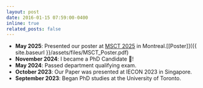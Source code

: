 ```yaml
---
layout: post
date: 2016-01-15 07:59:00-0400
inline: true
related_posts: false
---
```


- **May 2025**: Presented our poster at [MSCT 2025](https://symposia.gerad.ca/MSCT2025/en) in Montreal.[[Poster]]({{ site.baseurl }}/assets/files/MSCT_Poster.pdf)
- **November 2024**: I became a PhD Candidate :partying_face:! 
- **May 2024**: Passed department qualifying exam. 
- **October 2023**: Our Paper was presented at IECON 2023 in Singapore. 
- **September 2023**: Began PhD studies at the University of Toronto.  

